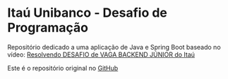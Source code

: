 # Itaú Unibanco - Desafio de Programação

Repositório dedicado a uma aplicação de Java e Spring Boot baseado no vídeo: [Resolvendo DESAFIO de VAGA BACKEND JÚNIOR do Itaú](https://www.youtube.com/watch?v=uke3i4uOejs)

Este é o repositório original no [GitHub](https://github.com/feltex/desafio-itau-backend)
